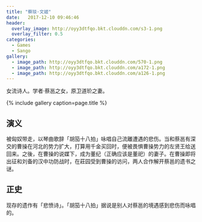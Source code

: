 ```yaml
---
title: "蔡琰·文姬"
date:   2017-12-10 09:46:46
header:
  overlay_image: http://oyy3dtfqo.bkt.clouddn.com/s3-1.png
  overlay_filter: 0.5
categories:
  - Games
  - Sango
gallery:
  - image_path: http://oyy3dtfqo.bkt.clouddn.com/570-1.png
  - image_path: http://oyy3dtfqo.bkt.clouddn.com/a172-1.png
  - image_path: http://oyy3dtfqo.bkt.clouddn.com/a126-1.png
---
```


女流诗人。学者·蔡邕之女，原卫道玠之妻。

{% include gallery caption=page.title %}

## 演义

被匈奴带走，以琴曲歌辞「胡笳十八拍」咏唱自己流離遭遇的悲伤。当和蔡邕有深交的曹操在河北的势力扩大，打算用千金买回时，便被畏惧曹操势力的左贤王给送回来。之後，在曹操的说媒下，成为董纪（正确应该是董祀）的妻子。在曹操即将出征和刘备的汉中功防战时，在莊园受到曹操的访问，两人合作解开蔡邕的遗书之谜。

## 正史

现存的遗作有「悲愤诗」。「胡笳十八拍」据说是别人对蔡邕的境遇感到悲伤而咏唱的。